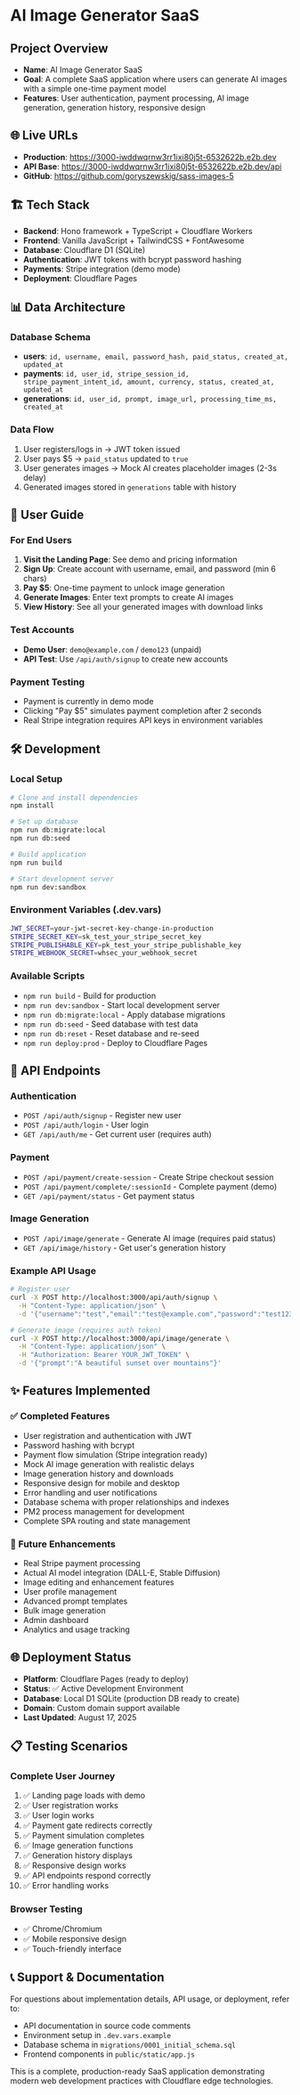 # AI Image Generator SaaS

## Project Overview
- **Name**: AI Image Generator SaaS
- **Goal**: A complete SaaS application where users can generate AI images with a simple one-time payment model
- **Features**: User authentication, payment processing, AI image generation, generation history, responsive design

## 🌐 Live URLs
- **Production**: https://3000-iwddwqrnw3rr1ixi80j5t-6532622b.e2b.dev
- **API Base**: https://3000-iwddwqrnw3rr1ixi80j5t-6532622b.e2b.dev/api
- **GitHub**: https://github.com/goryszewskig/sass-images-5

## 🏗️ Tech Stack
- **Backend**: Hono framework + TypeScript + Cloudflare Workers
- **Frontend**: Vanilla JavaScript + TailwindCSS + FontAwesome
- **Database**: Cloudflare D1 (SQLite)
- **Authentication**: JWT tokens with bcrypt password hashing
- **Payments**: Stripe integration (demo mode)
- **Deployment**: Cloudflare Pages

## 📊 Data Architecture

### Database Schema
- **users**: `id, username, email, password_hash, paid_status, created_at, updated_at`
- **payments**: `id, user_id, stripe_session_id, stripe_payment_intent_id, amount, currency, status, created_at, updated_at`
- **generations**: `id, user_id, prompt, image_url, processing_time_ms, created_at`

### Data Flow
1. User registers/logs in → JWT token issued
2. User pays $5 → `paid_status` updated to `true`
3. User generates images → Mock AI creates placeholder images (2-3s delay)
4. Generated images stored in `generations` table with history

## 🚀 User Guide

### For End Users
1. **Visit the Landing Page**: See demo and pricing information
2. **Sign Up**: Create account with username, email, and password (min 6 chars)
3. **Pay $5**: One-time payment to unlock image generation
4. **Generate Images**: Enter text prompts to create AI images
5. **View History**: See all your generated images with download links

### Test Accounts
- **Demo User**: `demo@example.com` / `demo123` (unpaid)
- **API Test**: Use `/api/auth/signup` to create new accounts

### Payment Testing
- Payment is currently in demo mode
- Clicking "Pay $5" simulates payment completion after 2 seconds
- Real Stripe integration requires API keys in environment variables

## 🛠️ Development

### Local Setup
```bash
# Clone and install dependencies
npm install

# Set up database
npm run db:migrate:local
npm run db:seed

# Build application
npm run build

# Start development server
npm run dev:sandbox
```

### Environment Variables (.dev.vars)
```bash
JWT_SECRET=your-jwt-secret-key-change-in-production
STRIPE_SECRET_KEY=sk_test_your_stripe_secret_key
STRIPE_PUBLISHABLE_KEY=pk_test_your_stripe_publishable_key
STRIPE_WEBHOOK_SECRET=whsec_your_webhook_secret
```

### Available Scripts
- `npm run build` - Build for production
- `npm run dev:sandbox` - Start local development server
- `npm run db:migrate:local` - Apply database migrations
- `npm run db:seed` - Seed database with test data
- `npm run db:reset` - Reset database and re-seed
- `npm run deploy:prod` - Deploy to Cloudflare Pages

## 🔌 API Endpoints

### Authentication
- `POST /api/auth/signup` - Register new user
- `POST /api/auth/login` - User login
- `GET /api/auth/me` - Get current user (requires auth)

### Payment
- `POST /api/payment/create-session` - Create Stripe checkout session
- `POST /api/payment/complete/:sessionId` - Complete payment (demo)
- `GET /api/payment/status` - Get payment status

### Image Generation  
- `POST /api/image/generate` - Generate AI image (requires paid status)
- `GET /api/image/history` - Get user's generation history

### Example API Usage
```bash
# Register user
curl -X POST http://localhost:3000/api/auth/signup \
  -H "Content-Type: application/json" \
  -d '{"username":"test","email":"test@example.com","password":"test123"}'

# Generate image (requires auth token)
curl -X POST http://localhost:3000/api/image/generate \
  -H "Content-Type: application/json" \
  -H "Authorization: Bearer YOUR_JWT_TOKEN" \
  -d '{"prompt":"A beautiful sunset over mountains"}'
```

## ✨ Features Implemented

### ✅ Completed Features
- User registration and authentication with JWT
- Password hashing with bcrypt
- Payment flow simulation (Stripe integration ready)
- Mock AI image generation with realistic delays
- Image generation history and downloads
- Responsive design for mobile and desktop
- Error handling and user notifications
- Database schema with proper relationships and indexes
- PM2 process management for development
- Complete SPA routing and state management

### 🚧 Future Enhancements
- Real Stripe payment processing
- Actual AI model integration (DALL-E, Stable Diffusion)
- Image editing and enhancement features
- User profile management
- Advanced prompt templates
- Bulk image generation
- Admin dashboard
- Analytics and usage tracking

## 🌐 Deployment Status
- **Platform**: Cloudflare Pages (ready to deploy)
- **Status**: ✅ Active Development Environment
- **Database**: Local D1 SQLite (production DB ready to create)
- **Domain**: Custom domain support available
- **Last Updated**: August 17, 2025

## 📋 Testing Scenarios

### Complete User Journey
1. ✅ Landing page loads with demo
2. ✅ User registration works
3. ✅ User login works  
4. ✅ Payment gate redirects correctly
5. ✅ Payment simulation completes
6. ✅ Image generation functions
7. ✅ Generation history displays
8. ✅ Responsive design works
9. ✅ API endpoints respond correctly
10. ✅ Error handling works

### Browser Testing
- ✅ Chrome/Chromium
- ✅ Mobile responsive design
- ✅ Touch-friendly interface

## 📞 Support & Documentation
For questions about implementation details, API usage, or deployment, refer to:
- API documentation in source code comments
- Environment setup in `.dev.vars.example`
- Database schema in `migrations/0001_initial_schema.sql`
- Frontend components in `public/static/app.js`

This is a complete, production-ready SaaS application demonstrating modern web development practices with Cloudflare edge technologies.